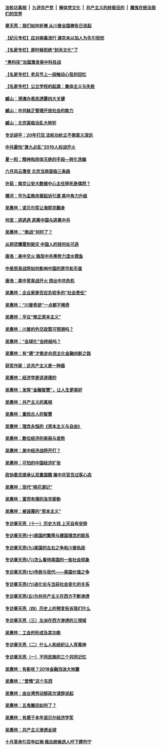 

####  [法轮功真相](../../../../basic/blob/master/README.md?t=05170031) &nbsp;|&nbsp; [九评共产党](../../../../9ping.md/blob/master/README.md?t=05170031) &nbsp;|&nbsp; [解体党文化](../../../../jtdwh.md/blob/master/README.md?t=05170031)  &nbsp;|&nbsp; [共产主义的终极目的](../../../../gczydzjmd.md/blob/master/README.md?t=05170031) &nbsp;|&nbsp; [魔鬼在统治我们的世界](../../../../mgztzwmdsj.md/blob/master/README.md?t=05170031) 

#### [章天亮：我们如何祈祷 从川普全国祷告日说起](../pages/nsc423/n11944627.md?t=05170031) 

#### [【纪元专栏】应对病毒流行 渥京未以加人为先引担忧](../pages/nsc423/n11875714.md?t=05170031) 

#### [【名家专栏】是时候拒绝“封杀文化”了](../pages/nsc423/n11814093.md?t=05170031) 

#### [“黑科技”治国激发美中科技战](../pages/nsc423/n11638056.md?t=05170031) 

#### [【名家专栏】老兵节上一段触动心弦的回忆](../pages/nsc423/n11646016.md?t=05170031) 

#### [【名家专栏】公立学校的起源：集体主义与失败](../pages/nsc423/n11601833.md?t=05170031) 

#### [臧山：港澳办表态透露四大关键](../pages/nsc423/n11421628.md?t=05170031) 

#### [臧山：中共缺乏管理开放社会的能力](../pages/nsc423/n11407457.md?t=05170031) 

#### [臧山：北京面临治乱大转折](../pages/nsc423/n11406895.md?t=05170031) 

#### [专访胡平：20年打压 法轮功屹立不倒意义深远](../pages/nsc423/n11398800.md?t=05170031) 

#### [中共最怕“逢九必乱”2019人权战开火](../pages/nsc423/n11385248.md?t=05170031) 

#### [夏一阳：精神和肉体灭绝的手段—转化洗脑](../pages/nsc423/n11368250.md?t=05170031) 

#### [六月风云激变 北京当局面临三条路](../pages/nsc423/n11313668.md?t=05170031) 

#### [许茹：南京公安大数据中心主任猝死是偶然？](../pages/nsc423/n11064744.md?t=05170031) 

#### [横河：华为孟晚舟案起诉引渡 美中角力升级](../pages/nsc423/n11027230.md?t=05170031) 

#### [吴惠林：诺贝尔奖让海耶克翻身](../pages/nsc423/n10890049.md?t=05170031) 

#### [何坚：逃逃逃 逃离中国与逃离中共](../pages/nsc423/n10592891.md?t=05170031) 

#### [吴惠林：“商战”何时了？](../pages/nsc423/n10573558.md?t=05170031) 

#### [从网贷爆雷到股灾 中国人的钱何处可逃](../pages/nsc423/n10572800.md?t=05170031) 

#### [唐浩：美中交火 隐现中共黑势力混水摸鱼](../pages/nsc423/n10544040.md?t=05170031) 

#### [中美贸易战将如何影响中国的房市和币值](../pages/nsc423/n10543697.md?t=05170031) 

#### [唐浩：美中贸易战开火 烧出中共危机](../pages/nsc423/n10540126.md?t=05170031) 

#### [吴惠林：企业家是否应负较多的“社会责任”](../pages/nsc423/n10535022.md?t=05170031) 

#### [吴惠林：“川普奇迹”一点都不稀奇](../pages/nsc423/n10512808.md?t=05170031) 

#### [吴惠林：平议“修正资本主义”](../pages/nsc423/n10495724.md?t=05170031) 

#### [吴惠林：川普的外交政策可预测吗？](../pages/nsc423/n10462387.md?t=05170031) 

#### [吴惠林：“全球化”会终结吗？](../pages/nsc423/n10452838.md?t=05170031) 

#### [吴惠林：有“德”才能走向民主化金融创新之路](../pages/nsc423/n10432292.md?t=05170031) 

#### [获奖作家：这共产主义是一种癌](../pages/nsc423/n10431541.md?t=05170031) 

#### [吴惠林：经济学是讲道德的](../pages/nsc423/n10398014.md?t=05170031) 

#### [吴惠林：发挥“金融智慧”，让人生更美好](../pages/nsc423/n10375019.md?t=05170031) 

#### [吴惠林：共产主义的真相](../pages/nsc423/n10351394.md?t=05170031) 

#### [吴惠林：重拾古人的智慧](../pages/nsc423/n10337691.md?t=05170031) 

#### [吴惠林：理念永恒的《资本主义与自由》](../pages/nsc423/n10316274.md?t=05170031) 

#### [吴惠林：数位经济的美丽与哀愁](../pages/nsc423/n10292946.md?t=05170031) 

#### [吴惠林：美中经济战将开打？](../pages/nsc423/n10258825.md?t=05170031) 

#### [吴惠林：可怕的中国经济扩张](../pages/nsc423/n10219147.md?t=05170031) 

#### [政协委员提承认双重国籍 揭中共官员过客心态](../pages/nsc423/n10208809.md?t=05170031) 

#### [吴惠林：现代“桃花源记”](../pages/nsc423/n10185234.md?t=05170031) 

#### [吴惠林：富而有德的洛克斐勒](../pages/nsc423/n10142264.md?t=05170031) 

#### [吴惠林：被诬蔑的“资本主义”](../pages/nsc423/n10124816.md?t=05170031) 

#### [专访章天亮（十一）历史大戏 上天自有安排](../pages/nsc423/n10094905.md?t=05170031) 

#### [专访章天亮(十)美国的繁荣与建国理念的联系](../pages/nsc423/n10094899.md?t=05170031) 

#### [专访章天亮(九)美国的左右之争和川普执政](../pages/nsc423/n10094889.md?t=05170031) 

#### [专访章天亮(八)怎么看待美国的一些社会现象](../pages/nsc423/n10094857.md?t=05170031) 

#### [专访章天亮(七)传统与现代——美国价值之争](../pages/nsc423/n10093140.md?t=05170031) 

#### [专访章天亮(六)进化论与当前社会变化的关系](../pages/nsc423/n10092036.md?t=05170031) 

#### [专访章天亮(五)为何共产主义在西方不断渗透](../pages/nsc423/n10083620.md?t=05170031) 

#### [专访章天亮（四）历史上的预言告诉我们什么](../pages/nsc423/n10083606.md?t=05170031) 

#### [专访章天亮（三）左派在西方渗透的三领域](../pages/nsc423/n10081115.md?t=05170031) 

#### [吴惠林：工会的形成及其功能](../pages/nsc423/n10080633.md?t=05170031) 

#### [专访章天亮（二）什么人和组织让人背离神](../pages/nsc423/n10076637.md?t=05170031) 

#### [专访章天亮（一）不同民族的三个共同记忆](../pages/nsc423/n10074188.md?t=05170031) 

#### [吴惠林：有影呒？2018金融泡沫大地震](../pages/nsc423/n10040534.md?t=05170031) 

#### [吴惠林：“爱情”这个东西](../pages/nsc423/n10019423.md?t=05170031) 

#### [吴惠林：由台湾劳动部政次请辞说起](../pages/nsc423/n9979679.md?t=05170031) 

#### [吴惠林：五鬼搬运如何了？](../pages/nsc423/n9925338.md?t=05170031) 

#### [吴惠林：有感于本年诺贝尔经济学奖](../pages/nsc423/n9871883.md?t=05170031) 

#### [吴惠林：共产主义渗透全球](../pages/nsc423/n9812748.md?t=05170031) 

#### [十月革命引百年红祸 俄总统候选人吁下葬列宁](../pages/nsc423/n9810182.md?t=05170031) 

